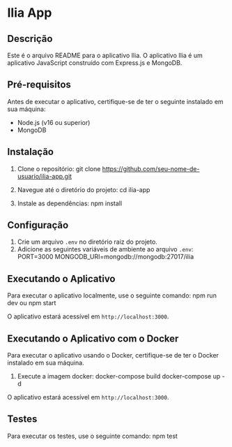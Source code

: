 # Ilia App

## Descrição
Este é o arquivo README para o aplicativo Ilia. O aplicativo Ilia é um aplicativo JavaScript construído com Express.js e MongoDB.

## Pré-requisitos
Antes de executar o aplicativo, certifique-se de ter o seguinte instalado em sua máquina:
- Node.js (v16 ou superior)
- MongoDB

## Instalação
1. Clone o repositório:
git clone https://github.com/seu-nome-de-usuario/ilia-app.git

2. Navegue até o diretório do projeto:
cd ilia-app

3. Instale as dependências:
npm install


## Configuração
1. Crie um arquivo `.env` no diretório raiz do projeto.
2. Adicione as seguintes variáveis de ambiente ao arquivo `.env`:
PORT=3000 
MONGODB_URI=mongodb://mongodb:27017/ilia

## Executando o Aplicativo
Para executar o aplicativo localmente, use o seguinte comando:
npm run dev
ou
npm start

O aplicativo estará acessível em `http://localhost:3000`.

## Executando o Aplicativo com o Docker
Para executar o aplicativo usando o Docker, certifique-se de ter o Docker instalado em sua máquina.

1. Execute a imagem docker:
docker-compose build
docker-compose up -d

O aplicativo estará acessível em `http://localhost:3000`.

## Testes
Para executar os testes, use o seguinte comando:
npm test